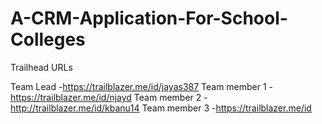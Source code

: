 # A-CRM-Application-For-School-Colleges

Trailhead URLs

Team Lead -https://trailblazer.me/id/jayas387
Team member 1 -https://trailblazer.me/id/njayd
Team member 2 -http://trailblazer.me/id/kbanu14
Team member 3 -https://trailblazer.me/id
